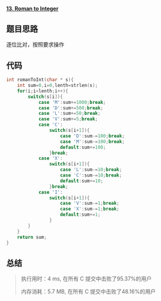 #### [13. Roman to Integer](https://leetcode-cn.com/problems/roman-to-integer/)

## 题目思路

逐位比对，按照要求操作

## 代码

```C
int romanToInt(char * s){
    int sum=0,i=0,lenth=strlen(s);
    for(i;i<lenth;i++){
        switch(s[i]){
            case 'M':sum+=1000;break;
            case 'D':sum+=500;break;
            case 'L':sum+=50;break;
            case 'V':sum+=5;break;
            case 'C':
                switch(s[i+1]){
                    case 'D':sum-=100;break;
                    case 'M':sum-=100;break;
                    default:sum+=100;
                }break;
            case 'X':
                switch(s[i+1]){
                    case 'L':sum-=10;break;
                    case 'C':sum-=10;break;
                    default:sum+=10;
                }break;
            case 'I':
                switch(s[i+1]){
                    case 'V':sum-=1;break;
                    case 'X':sum-=1;break;
                    default:sum+=1;
                }
        }
    }
    return sum;
}
```

## 总结

> 执行用时：4 ms, 在所有 C 提交中击败了95.37%的用户
>
> 内存消耗：5.7 MB, 在所有 C 提交中击败了48.16%的用户

